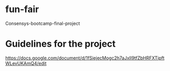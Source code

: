 # fun-fair
Consensys-bootcamp-final-project

# Guidelines for the project

https://docs.google.com/document/d/1fSiejecMogc2h7aJxIl9tfZbHRFXTipftWLevUKAmQ4/edit

